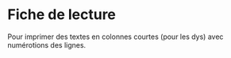 Fiche de lecture
================

Pour imprimer des textes en colonnes courtes (pour les dys) avec numérotions des
lignes.
